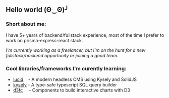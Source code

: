 ## Hello world  (ʘ‿ʘ)╯
<!-- (⌐⊙_⊙) -->
### Short about me:
I have 5+ years of backend/fullstack experience, most of the time I prefer to work on prisma-express-react stack.

*I'm currently working as a freelancer, but I'm on the hunt for a new fullstack/backend opportunity or joining a good team.*
<!-- Ideally I'm looking for financial project/company.* -->


### Cool libraries/frameworks I'm curently learning:
- [lucid](https://github.com/ProtoDigitalUK/lucid) ‌ ‌ ‌ - A modern headless CMS using Kysely and SolidJS
- [kysely](https://github.com/kysely-org/kysely) - A type-safe typescript SQL query builder
- [d3fc](https://github.com/d3fc/d3fc) ‌ ‌ ‌ ‌ - Components to build interactive charts with D3

